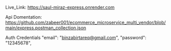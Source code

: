 Live_Link: https://saul-miraz-express.onrender.com

Api Domentation: https://github.com/zabeer001/ecommerce_microservice_multi_vendor/blob/main/express.postman_collection.json

Auth Credentials 
"email": "binzabirtareq@gmail.com",
"password": "12345678",

